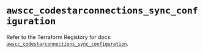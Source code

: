 # `awscc_codestarconnections_sync_configuration`

Refer to the Terraform Registory for docs: [`awscc_codestarconnections_sync_configuration`](https://registry.terraform.io/providers/hashicorp/awscc/0.70.0/docs/resources/codestarconnections_sync_configuration).
